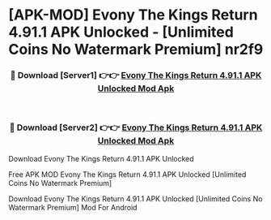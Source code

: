 # [APK-MOD] Evony  The Kings Return 4.91.1 APK Unlocked - [Unlimited Coins No Watermark Premium] nr2f9



<div align="center">
<h3>🔴 Download [Server1] 👉👉 <a href="https://momento.my/?title=Evony__The_Kings_Return_4.91.1_APK_Unlocked">Evony  The Kings Return 4.91.1 APK Unlocked Mod Apk</a></h3><br>

<h3>🔴 Download [Server2] 👉👉 <a href="https://momento.my/?title=Evony__The_Kings_Return_4.91.1_APK_Unlocked">Evony  The Kings Return 4.91.1 APK Unlocked Mod Apk</a></h3>
</div>



Download Evony  The Kings Return 4.91.1 APK Unlocked 

Free APK MOD Evony  The Kings Return 4.91.1 APK Unlocked [Unlimited Coins No Watermark Premium]

Download Evony  The Kings Return 4.91.1 APK Unlocked [Unlimited Coins No Watermark Premium] Mod For Android
